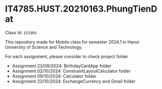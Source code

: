 # IT4785.HUST.20210163.PhungTienDat

Class Id: `151903`

This repository made for Mobile class for semester 2024.1 in Hanoi University of Science and Technology.

For each assignment, please consider to check project folder

- Assignment 23/09/2024: BirthdayCardApp folder
- Assignment 02/10/2024: ConstraintLayoutCalculator folder
- Assignment 09/10/2024: Calculator folder
- Assignment 23/10/2024: ExchangeCurrency and Gmail folder